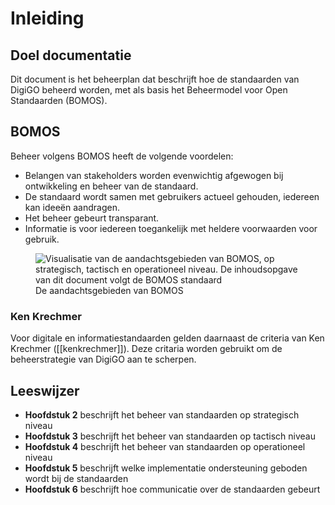 # Inleiding

## Doel documentatie
Dit document is het beheerplan dat beschrijft hoe de standaarden van DigiGO beheerd worden, met als basis het Beheermodel voor Open Standaarden (BOMOS).


## BOMOS
Beheer volgens BOMOS heeft de volgende voordelen:

* Belangen van stakeholders worden evenwichtig afgewogen bij ontwikkeling en beheer van de standaard.
* De standaard wordt samen met gebruikers actueel gehouden, iedereen kan ideeën aandragen.
* Het beheer gebeurt transparant.
* Informatie is voor iedereen toegankelijk met heldere voorwaarden voor gebruik.

<figure id="figure">
  <img src="./h/media/bomos.PNG" alt="Visualisatie van de aandachtsgebieden van BOMOS, op strategisch, tactisch en operationeel niveau. De inhoudsopgave van dit document volgt de BOMOS standaard" />
  <figcaption>De aandachtsgebieden van BOMOS</figcaption>
</figure>

### Ken Krechmer
Voor digitale en informatiestandaarden gelden daarnaast de criteria van Ken Krechmer ([[kenkrechmer]]). Deze critaria worden gebruikt om de beheerstrategie van DigiGO aan te scherpen.




## Leeswijzer
* **Hoofdstuk 2** beschrijft het beheer van standaarden op strategisch niveau
* **Hoofdstuk 3** beschrijft het beheer van standaarden op tactisch niveau
* **Hoofdstuk 4** beschrijft het beheer van standaarden op operationeel niveau
* **Hoofdstuk 5** beschrijft welke implementatie ondersteuning geboden wordt bij de standaarden 
* **Hoofdstuk 6** beschrijft hoe communicatie over de standaarden gebeurt